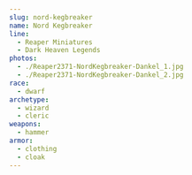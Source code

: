 ```yaml
---
slug: nord-kegbreaker
name: Nord Kegbreaker
line:
  - Reaper Miniatures
  - Dark Heaven Legends
photos:
  - ./Reaper2371-NordKegbreaker-Dankel_1.jpg
  - ./Reaper2371-NordKegbreaker-Dankel_2.jpg
race:
  - dwarf
archetype:
  - wizard
  - cleric
weapons:
  - hammer
armor:
  - clothing
  - cloak
---
```


